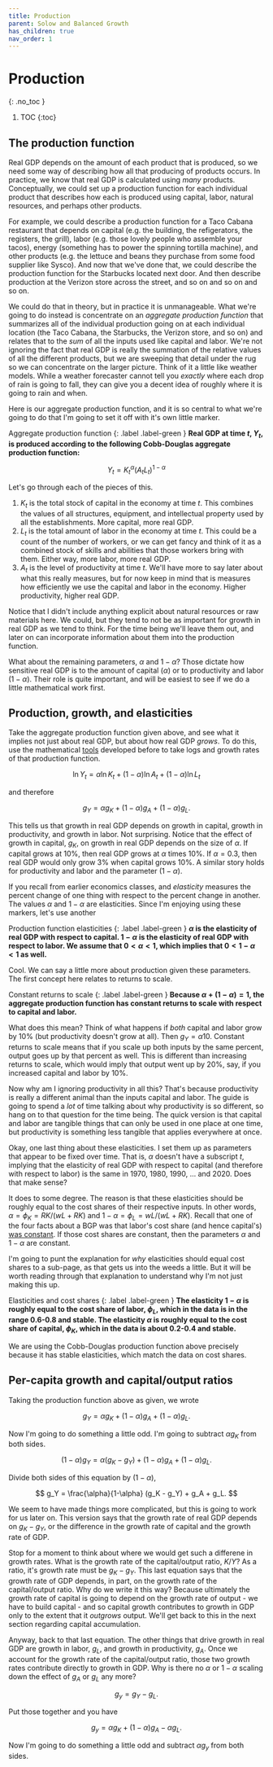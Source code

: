 ```yaml
---
title: Production
parent: Solow and Balanced Growth
has_children: true
nav_order: 1
---
```


# Production
{: .no_toc }

1. TOC 
{:toc}

## The production function
Real GDP depends on the amount of each product that is produced, so we need some way of describing how all that producing of products occurs. In practice, we know that real GDP is calculated using *many* products. Conceptually, we could set up a production function for each individual product that describes how each is produced using capital, labor, natural resources, and perhaps other products. 

For example, we could describe a production function for a Taco Cabana restaurant that depends on capital (e.g. the building, the refigerators, the registers, the grill), labor (e.g. those lovely people who assemble your tacos), energy (something has to power the spinning tortilla machine), and other products (e.g. the lettuce and beans they purchase from some food supplier like Sysco). And now that we've done that, we could describe the production function for the Starbucks located next door. And then describe production at the Verizon store across the street, and so on and so on and so on. 

We could do that in theory, but in practice it is unmanageable. What we're going to do instead is concentrate on an *aggregate production function* that summarizes all of the individual production going on at each individual location (the Taco Cabana, the Starbucks, the Verizon store, and so on) and relates that to the *sum* of all the inputs used like capital and labor. We're not ignoring the fact that real GDP is really the summation of the relative values of all the different products, but we are sweeping that detail under the rug so we can concentrate on the larger picture. Think of it a little like weather models. While a weather forecaster cannot tell you *exactly* where each drop of rain is going to fall, they can give you a decent idea of roughly where it is going to rain and when. 

Here is our aggregate production function, and it is so central to what we're going to do that I'm going to set it off with it's own little marker.

Aggregate production function
{: .label .label-green }
**Real GDP at time $t$, $Y_t$, is produced according to the following Cobb-Douglas aggregate production function:**

$$ 
Y_t = K_t^{\alpha} (A_t L_t)^{1-\alpha}
$$

Let's go through each of the pieces of this.

1. $K_t$ is the total stock of capital in the economy at time $t$. This combines the values of all structures, equipment, and intellectual property used by all the establishments. More capital, more real GDP.
2. $L_t$ is the total amount of labor in the economy at time $t$. This could be a count of the number of workers, or we can get fancy and think of it as a combined stock of skills and abilities that those workers bring with them. Either way, more labor, more real GDP.
3. $A_t$ is the level of productivity at time $t$. We'll have more to say later about what this really measures, but for now keep in mind that is measures how efficiently we use the capital and labor in the economy. Higher productivity, higher real GDP.

Notice that I didn't include anything explicit about natural resources or raw materials here. We could, but they tend to not be as important for growth in real GDP as we tend to think. For the time being we'll leave them out, and later on can incorporate information about them into the production function.

What about the remaining parameters, $\alpha$ and $1-\alpha$? Those dictate how sensitive real GDP is to the amount of capital ($\alpha$) or to productivity and labor ($1-\alpha$). Their role is quite important, and will be easiest to see if we do a little mathematical work first.

## Production, growth, and elasticities
Take the aggregate production function given above, and see what it implies not just about real GDP, but about how real GDP *grows*. To do this, use the mathematical [tools](http://growthecon.com/StudyGuide/preliminaries/calculus.html) developed before to take logs and growth rates of that production function. 

$$
\ln Y_t = \alpha \ln K_t + (1-\alpha) \ln A_t + (1-\alpha) \ln L_t
$$

and therefore

$$
g_Y = \alpha g_K + (1-\alpha) g_A + (1-\alpha) g_L.
$$

This tells us that growth in real GDP depends on growth in capital, growth in productivity, and growth in labor. Not surprising. Notice that the effect of growth in capital, $g_K$, on growth in real GDP depends on the size of $\alpha$. If capital grows at 10%, then real GDP grows at $\alpha$ times 10%. If $\alpha=0.3$, then real GDP would only grow 3% when capital grows 10%. A similar story holds for productivity and labor and the parameter $(1-\alpha)$.

If you recall from earlier economics classes, and *elasticity* measures the percent change of one thing with respect to the percent change in another. The values $\alpha$ and $1-\alpha$ are elasticities. Since I'm enjoying using these markers, let's use another

Production function elasticities
{: .label .label-green }
**$\alpha$ is the elasticity of real GDP with respect to capital. $1-\alpha$ is the elasticity of real GDP with respect to labor. We assume that $0<\alpha<1$, which implies that $0<1-\alpha<1$ as well.**

Cool. We can say a little more about production given these parameters. The first concept here relates to returns to scale.

Constant returns to scale
{: .label .label-green }
**Because $\alpha + (1-\alpha) = 1$, the aggregate production function has constant returns to scale with respect to capital and labor.**

What does this mean? Think of what happens if *both* capital and labor grow by 10% (but productivity doesn't grow at all). Then $g_Y = \alpha 10% + (1-\alpha)10% = 10%$. Constant returns to scale means that if you scale up both inputs by the same percent, output goes up by that percent as well. This is different than increasing returns to scale, which would imply that output went up by 20%, say, if you increased capital and labor by 10%. 

Now why am I ignoring productivity in all this? That's because productivity is really a different animal than the inputs capital and labor. The guide is going to spend a *lot* of time talking about why productivity is so different, so hang on to that question for the time being. The quick version is that capital and labor are tangible things that can only be used in one place at one time, but productivity is something less tangible that applies everywhere at once. 

Okay, one last thing about these elasticities. I set them up as parameters that appear to be fixed over time. That is, $\alpha$ doesn't have a subscript $t$, implying that the elasticity of real GDP with respect to capital (and therefore with respect to labor) is the same in 1970, 1980, 1990, ... and 2020. Does that make sense? 

It does to some degree. The reason is that these elasticities should be roughly equal to the cost shares of their respective inputs. In other words, $\alpha = \phi_K = RK/(wL+RK)$ and $1-\alpha = \phi_L = wL/(wL+RK)$. Recall that one of the four facts about a BGP was that labor's cost share (and hence capital's) [was constant](http://growthecon.com/StudyGuide/facts/income.html#labors-share-of-costs). If those cost shares are constant, then the parameters $\alpha$ and $1-\alpha$ are constant.

I'm going to punt the explanation for *why* elasticities should equal cost shares to a sub-page, as that gets us into the weeds a little. But it will be worth reading through that explanation to understand why I'm not just making this up. 

Elasticities and cost shares
{: .label .label-green }
**The elasticity $1-\alpha$ is roughly equal to the cost share of labor, $\phi_L$, which in the data is in the range 0.6-0.8 and stable. The elasticity $\alpha$ is roughly equal to the cost share of capital, $\phi_K$, which in the data is about 0.2-0.4 and stable.**

We are using the Cobb-Douglas production function above precisely because it has stable elasticities, which match the data on cost shares.

## Per-capita growth and capital/output ratios
Taking the production function above as given, we wrote

$$
g_Y = \alpha g_K + (1-\alpha) g_A + (1-\alpha) g_L.
$$

Now I'm going to do something a little odd. I'm going to subtract $\alpha g_K$ from both sides. 

$$
(1-\alpha)g_Y = \alpha (g_K - g_Y) + (1-\alpha) g_A + (1-\alpha) g_L.
$$

Divide both sides of this equation by $(1-\alpha)$, 

$$
g_Y = \frac{\alpha}{1-\alpha} (g_K - g_Y) + g_A + g_L.
$$

We seem to have made things more complicated, but this is going to work for us later on. This version says that the growth rate of real GDP depends on $g_K-g_Y$, or the difference in the growth rate of capital and the growth rate of GDP. 

Stop for a moment to think about where we would get such a differene in growth rates. What is the growth rate of the capital/output ratio, $K/Y$? As a ratio, it's growth rate must be $g_K - g_Y$. This last equation says that the growth rate of GDP depends, in part, on the growth rate of the capital/output ratio. Why do we write it this way? Because ultimately the growth rate of capital is going to depend on the growth rate of output - we have to build capital - and so capital growth contributes to growth in GDP only to the extent that it *outgrows* output. We'll get back to this in the next section regarding capital accumulation.

Anyway, back to that last equation. The other things that drive growth in real GDP are growth in labor, $g_L$, and growth in productivity, $g_A$. Once we account for the growth rate of the capital/output ratio, those two growth rates contribute directly to growth in GDP. Why is there no $\alpha$ or $1-\alpha$ scaling down the effect of $g_A$ or $g_L$ any more? 

$$
g_y = g_Y - g_L.
$$

Put those together and you have

$$
g_y = \alpha g_K + (1-\alpha) g_A -\alpha g_L.
$$

Now I'm going to do something a little odd and subtract $\alpha g_y$ from both sides. 